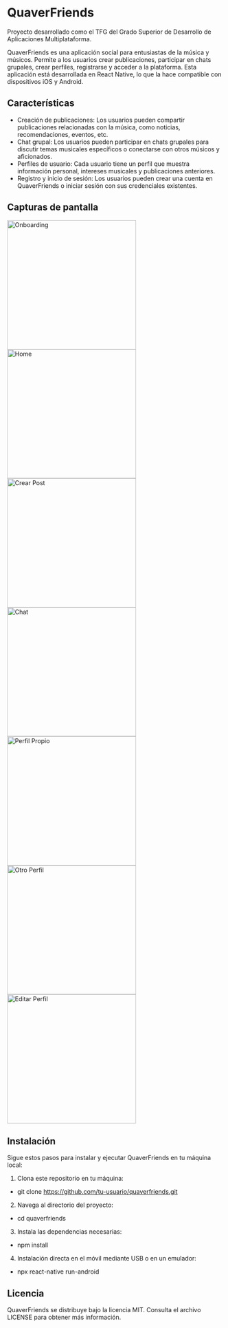 # QuaverFriends
Proyecto desarrollado como el TFG del Grado Superior de Desarrollo de Aplicaciones Multiplataforma.

QuaverFriends es una aplicación social para entusiastas de la música y músicos. Permite a los usuarios crear publicaciones, participar en chats grupales, crear perfiles, registrarse y acceder a la plataforma. Esta aplicación está desarrollada en React Native, lo que la hace compatible con dispositivos iOS y Android.

## Características

- Creación de publicaciones: Los usuarios pueden compartir publicaciones relacionadas con la música, como noticias, recomendaciones, eventos, etc.
- Chat grupal: Los usuarios pueden participar en chats grupales para discutir temas musicales específicos o conectarse con otros músicos y aficionados.
- Perfiles de usuario: Cada usuario tiene un perfil que muestra información personal, intereses musicales y publicaciones anteriores.
- Registro y inicio de sesión: Los usuarios pueden crear una cuenta en QuaverFriends o iniciar sesión con sus credenciales existentes.

## Capturas de pantalla

<img src="screenshots/onboarding1.jpg" width="300" alt="Onboarding">

<img src="screenshots/posts.jpg" width="300" alt="Home">

<img src="screenshots/crearpost.jpg" width="300" alt="Crear Post">

<img src="screenshots/chat.jpg" width="300" alt="Chat">

<img src="screenshots/perfilpropio.jpg" width="300" alt="Perfil Propio">

<img src="screenshots/perfiltercero.jpg" width="300" alt="Otro Perfil">

<img src="screenshots/editarperfil.jpg" width="300" alt="Editar Perfil">

## Instalación

Sigue estos pasos para instalar y ejecutar QuaverFriends en tu máquina local:

1. Clona este repositorio en tu máquina:
- git clone https://github.com/tu-usuario/quaverfriends.git
2. Navega al directorio del proyecto:
- cd quaverfriends
3. Instala las dependencias necesarias:
- npm install
4. Instalación directa en el móvil mediante USB o en un emulador:
- npx react-native run-android

## Licencia
QuaverFriends se distribuye bajo la licencia MIT. Consulta el archivo LICENSE para obtener más información.
